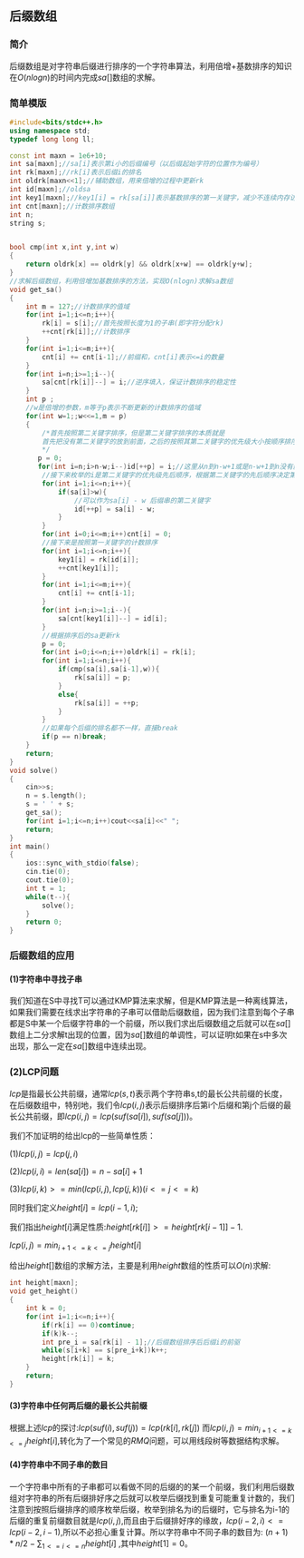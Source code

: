 ## 后缀数组
### 简介
后缀数组是对字符串后缀进行排序的一个字符串算法，利用倍增+基数排序的知识在$O(nlogn)$的时间内完成$sa[]$数组的求解。

### 简单模版
```cpp
#include<bits/stdc++.h>
using namespace std;
typedef long long ll;

const int maxn = 1e6+10;
int sa[maxn];//sa[i]表示第i小的后缀编号（以后缀起始字符的位置作为编号）
int rk[maxn];//rk[i]表示后缀i的排名
int oldrk[maxn<<1];//辅助数组，用来倍增的过程中更新rk
int id[maxn];//oldsa
int key1[maxn];//key1[i] = rk[sa[i]]表示基数排序的第一关键字，减少不连续内存访问
int cnt[maxn];//计数排序数组
int n;
string s;


bool cmp(int x,int y,int w)
{
    return oldrk[x] == oldrk[y] && oldrk[x+w] == oldrk[y+w];
}
//求解后缀数组，利用倍增加基数排序的方法，实现O(nlogn)求解sa数组
void get_sa()
{
    int m = 127;//计数排序的值域
    for(int i=1;i<=n;i++){
        rk[i] = s[i];//首先按照长度为1的子串(即字符分配rk)
        ++cnt[rk[i]];//计数排序
    }
    for(int i=1;i<=m;i++){
        cnt[i] += cnt[i-1];//前缀和，cnt[i]表示<=i的数量
    }
    for(int i=n;i>=1;i--){
        sa[cnt[rk[i]]--] = i;//逆序填入，保证计数排序的稳定性
    }
    int p ;
    //w是倍增的参数，m等于p表示不断更新的计数排序的值域
    for(int w=1;;w<<=1,m = p)
    {
        /*首先按照第二关键字排序，但是第二关键字排序的本质就是
        首先把没有第二关键字的放到前面，之后的按照其第二关键字的优先级大小按顺序排序
        */
       p = 0;
       for(int i=n;i>n-w;i--)id[++p] = i;//这里从n到n-w+1或是n-w+1到n没有影响，因为之后都还会按照第一关键字排序
        //接下来枚举的i是第二关键字的优先级先后顺序，根据第二关键字的先后顺序决定第一关键字的排名先后
        for(int i=1;i<=n;i++){
            if(sa[i]>w){
                //可以作为sa[i] - w 后缀串的第二关键字
                id[++p] = sa[i] - w;
            }
        }
        for(int i=0;i<=m;i++)cnt[i] = 0;
        //接下来是按照第一关键字的计数排序
        for(int i=1;i<=n;i++){
            key1[i] = rk[id[i]];
            ++cnt[key1[i]];
        }
        for(int i=1;i<=m;i++){
            cnt[i] += cnt[i-1];
        }
        for(int i=n;i>=1;i--){
            sa[cnt[key1[i]]--] = id[i];
        }
        //根据排序后的sa更新rk
        p = 0;
        for(int i=0;i<=n;i++)oldrk[i] = rk[i];
        for(int i=1;i<=n;i++){
            if(cmp(sa[i],sa[i-1],w)){
                rk[sa[i]] = p;
            }
            else{
                rk[sa[i]] = ++p;
            }
        }
        //如果每个后缀的排名都不一样，直接break
        if(p == n)break;
    }
    return;
}
void solve()
{
    cin>>s;
    n = s.length();
    s = ' ' + s;
    get_sa();
    for(int i=1;i<=n;i++)cout<<sa[i]<<" ";
    return;
}
int main()
{
    ios::sync_with_stdio(false);
    cin.tie(0);
    cout.tie(0);
    int t = 1;
    while(t--){
        solve();
    }
    return 0;
}
```

### 后缀数组的应用
#### (1)字符串中寻找子串
我们知道在S中寻找T可以通过KMP算法来求解，但是KMP算法是一种离线算法，如果我们需要在线求出字符串的子串可以借助后缀数组，因为我们注意到每个子串都是S中某一个后缀字符串的一个前缀，所以我们求出后缀数组之后就可以在$sa[]$数组上二分求解t出现的位置，因为$sa[]$数组的单调性，可以证明t如果在s中多次出现，那么一定在$sa[]$数组中连续出现。

### (2)LCP问题
$lcp$是指最长公共前缀，通常$lcp(s,t)$表示两个字符串s,t的最长公共前缀的长度，在后缀数组中，特别地，我们令$lcp(i,j)$表示后缀排序后第i个后缀和第j个后缀的最长公共前缀，即$lcp(i,j) = lcp(suf(sa[i]),suf(sa[j]))$。

我们不加证明的给出lcp的一些简单性质：

$(1)lcp(i,j) = lcp(j,i)$

$(2)lcp(i,i) = len(sa[i]) = n - sa[i] + 1$

$(3)lcp(i,k) >= min(lcp(i,j),lcp(j,k)) (i<=j<=k)$

同时我们定义$height[i] = lcp(i-1,i)$;

我们指出$height[i]$满足性质:$height[rk[i]] >= height[rk[i-1]] - 1$.

$lcp(i,j) = min_{i+1<=k<=j}height[i]$

给出$height[]$数组的求解方法，主要是利用$height$数组的性质可以$O(n)$求解:

```cpp
int height[maxn];
void get_height()
{
    int k = 0;
    for(int i=1;i<=n;i++){
        if(rk[i] == 0)continue;
        if(k)k--;
        int pre_i = sa[rk[i] - 1];//后缀数组排序后后缀i的前驱
        while(s[i+k] == s[pre_i+k])k++;
        height[rk[i]] = k;
    }
    return;
}
```
#### (3)字符串中任何两后缀的最长公共前缀
根据上述$lcp$的探讨:$lcp(suf(i),suf(j)) = lcp(rk[i],rk[j])$
而$lcp(i,j) = min_{i+1<=k<=j}height[i]$,转化为了一个常见的$RMQ$问题，可以用线段树等数据结构求解。


#### (4)字符串中不同子串的数目
一个字符串中所有的子串都可以看做不同的后缀的的某一个前缀，我们利用后缀数组对字符串的所有后缀排好序之后就可以枚举后缀找到重复可能重复计数的，我们注意到按照后缀排序的顺序枚举后缀，枚举到排名为i的后缀时，它与排名为i-1的后缀的重复前缀数目就是$lcp(i,j)$,而且由于后缀排好序的缘故，$lcp(i-2,i)<=lcp(i-2,i-1)$,所以不必担心重复计算。所以字符串中不同子串的数目为: $(n+1)*n/2 - \sum_{1<=i<=n} height[i]$ ,其中$height[1] = 0$。
